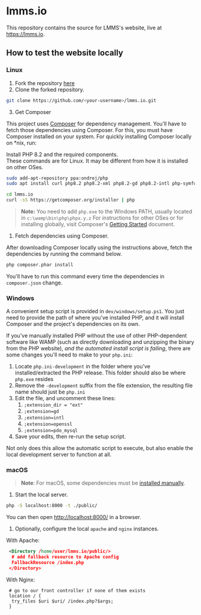 # lmms.io

This repository contains the source for LMMS's website, live at <https://lmms.io>.

## How to test the website locally

### Linux

1. Fork the repository [here](https://github.com/LMMS/lmms.io/fork)
2. Clone the forked repository.

```bash
git clone https://github.com/<your-username>/lmms.io.git
```

3. Get Composer

This project uses [Composer](http://getcomposer.org) for dependency management. You'll have to fetch those dependencies using Composer. For this, you must have Composer installed on your system. For quickly installing Composer locally on *nix, run:

Install PHP 8.2 and the required components.\
These commands are for Linux. It may be different from how it is installed on other OSes.

```bash
sudo add-apt-repository ppa:ondrej/php
sudo apt install curl php8.2 php8.2-xml php8.2-gd php8.2-intl php-symfony
```

```bash
cd lmms.io
curl -sS https://getcomposer.org/installer | php
```

> **Note:**
> You need to add `php.exe` to the Windows PATH, usually located in `c:\wamp\bin\php\phpx.y.z`
> For instructions for other OSes or for installing globally, visit Composer's [Getting Started](https://getcomposer.org/doc/00-intro.md) document.

1. Fetch dependencies using Composer.

After downloading Composer locally using the instructions above, fetch the dependencies by running the command below.

```bash
php composer.phar install
```

You'll have to run this command every time the dependencies in `composer.json` change.

### Windows

A convenient setup script is provided in `dev/windows/setup.ps1`. You just need to provide the path of where you've installed PHP, and it will install Composer and the project's dependencies on its own.

If you've manually installed PHP without the use of other PHP-dependent software like WAMP (such as directly downloading and unzipping the binary from the PHP website), *and the automated install script is failing*, there are some changes you'll need to make to your `php.ini`:

1. Locate `php.ini-development` in the folder where you've installed/extracted the PHP release. This folder should also be where `php.exe` resides
2. Remove the `-development` suffix from the file extension, the resulting file name should just be `php.ini`
3. Edit the file, and uncomment these lines:
   1. `;extension_dir = "ext"`
   2. `;extension=gd`
   3. `;extension=intl`
   4. `;extension=openssl`
   5. `;extension=pdo_mysql`
4. Save your edits, then re-run the setup script.

Not only does this allow the automatic script to execute, but also enable the local development server to function at all.

### macOS

> **Note**:
> For macOS, some dependencies must be [installed manually](https://superuser.com/a/1359317/443147).

1. Start the local server.

```bash
php -S localhost:8000 -t ./public/
```

You can then open <http://localhost:8000/> in a browser.

1. Optionally, configure the local `apache` and `nginx` instances.

With Apache:

```xml
 <Directory /home/user/lmms.io/public/>
  # add fallback resource to Apache config
  FallbackResource /index.php
 </Directory>
```

With Nginx:

```nginx
 # go to our front controller if none of them exists
 location / {
  try_files $uri $uri/ /index.php?$args;
 }
```
